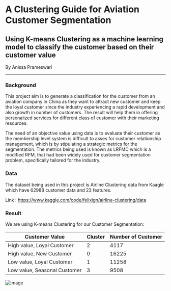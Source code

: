 # A Clustering Guide for Aviation Customer Segmentation

## Using K-means Clustering as a machine learning model to classify the customer based on their customer value


By Anissa Prameswari


---
### Background

This project aim is to generate a classification for the customer from an aviation company in China as they want to attract new customer and keep the loyal customer since the industry experiencing a rapid development and also growth in number of customers. The result will help them in offering personalized services for different class of customer with their marketing resources.

The need of an objective value using data is to evaluate their customer as the membership level system is difficult to asses for customer relationship management, which is by stipulating a strategic metrics for the segmentation. The metrics being used is known as LRFMC which is a modified RFM, that had been widely used for customer segmentation problem, specifically tailored for the industry.

### Data

The dataset being used in this project is Airline Clustering data from Kaagle which have 62988 customer data and 23 features.

Link : https://www.kaggle.com/code/felixign/airline-clustering/data

### Result

We are using K-means Clustering for our Customer Segmentation:

Customer Value              | Cluster | Number of Customer |
----------------------------|---------|--------------------|
High value, Loyal Customer  |    2    |       4117         |
High value, New Customer    |    0    |       16225        |
Low value, Loyal Customer   |    1    |       11258        |
Low value, Seasonal Customer|    3    |       9508         |

![image](https://user-images.githubusercontent.com/96058900/184877964-7f0ef196-e933-4aa3-89bf-59bc3bd8e6a6.png)
